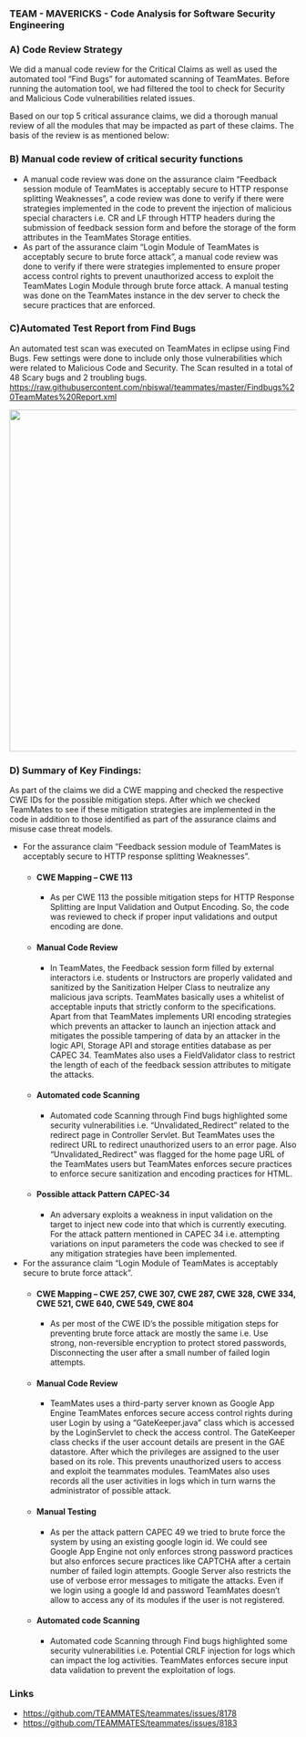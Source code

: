 ### TEAM - MAVERICKS - Code Analysis for Software Security Engineering

### A) Code Review Strategy 
   We did a manual code review for the Critical Claims as well as used the automated tool “Find Bugs” for automated scanning of TeamMates. Before running the automation tool, we had filtered the tool to check for Security and Malicious Code vulnerabilities related issues.

   Based on our top 5 critical assurance claims, we did a thorough manual review of all the modules that may be impacted as part of these claims. The basis of the review is as mentioned below:
### B) Manual code review of critical security functions
+ A manual code review was done on the assurance claim “Feedback session module of TeamMates is acceptably secure to HTTP response splitting Weaknesses”, a code review was done to verify if there were strategies implemented in the code to prevent the injection of malicious special characters i.e. CR and LF through HTTP headers during the submission of feedback session form and before the storage of the form attributes in the TeamMates Storage entities. 
+ As part of the assurance claim “Login Module of TeamMates is acceptably secure to brute force attack”, a manual code review was done to verify if there were strategies implemented to ensure proper access control rights to prevent unauthorized access to exploit the TeamMates Login Module through brute force attack. A manual testing was done on the TeamMates instance in the dev server to check the secure practices that are enforced.
### C)Automated Test Report from Find Bugs 
An automated test scan was executed on TeamMates in eclipse using Find Bugs. Few settings were done to include only those vulnerabilities which were related to Malicious Code and Security. The Scan resulted in a total of 48 Scary bugs and 2 troubling bugs.
https://raw.githubusercontent.com/nbiswal/teammates/master/Findbugs%20TeamMates%20Report.xml

<img src="https://github.com/kasiviswanath5555/teammates/blob/master/screenshot1.jpg" width="600">

### D) Summary of Key Findings:
As part of the claims we did a CWE mapping and checked the respective CWE IDs for the possible mitigation steps. After which we checked TeamMates to see if these mitigation strategies are implemented in the code in addition to those identified as part of the assurance claims and misuse case threat models.

+ For the assurance claim “Feedback session module of TeamMates is acceptably secure to HTTP response splitting Weaknesses”. 
  + #### CWE Mapping – CWE 113 
    + As per CWE 113 the possible mitigation steps for HTTP Response Splitting are Input Validation and Output Encoding. So, the code was reviewed to check if proper input validations and output encoding are done. 
  + #### Manual Code Review 
    + In TeamMates, the Feedback session form filled by external interactors i.e. students or Instructors are properly validated and sanitized by the Sanitization Helper Class to neutralize any malicious java scripts. TeamMates basically uses a whitelist of acceptable inputs that strictly conform to the specifications. Apart from that TeamMates implements URI encoding strategies which prevents an attacker to launch an injection attack and mitigates the possible tampering of data by an attacker in the logic API, Storage API and storage entities database as per CAPEC 34. TeamMates also uses a FieldValidator class to restrict the length of each of the feedback session attributes to mitigate the attacks.
  + #### Automated code Scanning
    +  Automated code Scanning through Find bugs highlighted some security vulnerabilities i.e. “Unvalidated_Redirect” related to the redirect page in Controller Servlet. But TeamMates uses the redirect URL to redirect unauthorized users to an error page. Also “Unvalidated_Redirect” was flagged for the home page URL of the TeamMates users but TeamMates enforces secure practices to enforce secure sanitization and encoding practices for HTML.
  + #### Possible attack Pattern CAPEC-34
    + An adversary exploits a weakness in input validation on the target to inject new code into that which is currently executing. For the attack pattern mentioned in CAPEC 34 i.e. attempting variations on input parameters the code was checked to see if any mitigation strategies have been implemented.
+ For the assurance claim “Login Module of TeamMates is acceptably secure to brute force attack”.
  + #### CWE Mapping – CWE 257, CWE 307, CWE 287, CWE 328, CWE 334, CWE 521, CWE 640, CWE 549, CWE 804
    + As per most of the CWE ID’s the possible mitigation steps for preventing brute force attack are mostly the same i.e. Use strong, non-reversible encryption to protect stored passwords, Disconnecting the user after a small number of failed login attempts.
  + #### Manual Code Review 
    + TeamMates uses a third-party server known as Google App Engine TeamMates enforces secure access control rights during user Login by using a “GateKeeper.java” class which is accessed by the LoginServlet to check the access control. The GateKeeper class checks if the user account details are present in the GAE datastore. After which the privileges are assigned to the user based on its role. This prevents unauthorized users to access and exploit the teammates modules. TeamMates also uses records all the user activities in logs which in turn warns the administrator of possible attack.
  + #### Manual Testing 
    + As per the attack pattern CAPEC 49 we tried to brute force the system by using an existing google login id. We could see Google App Engine not only enforces strong password practices but also enforces secure practices like CAPTCHA after a certain number of failed login attempts. Google Server also restricts the use of verbose error messages to mitigate the attacks. Even if we login using a google Id and password TeamMates doesn’t allow to access any of its modules if the user is not registered.  
  + #### Automated code Scanning 
    + Automated code Scanning through Find bugs highlighted some security vulnerabilities i.e. Potential CRLF injection for logs which can impact the log activities. TeamMates enforces secure input data validation to prevent the exploitation of logs.
### Links
+ https://github.com/TEAMMATES/teammates/issues/8178
+ https://github.com/TEAMMATES/teammates/issues/8183
